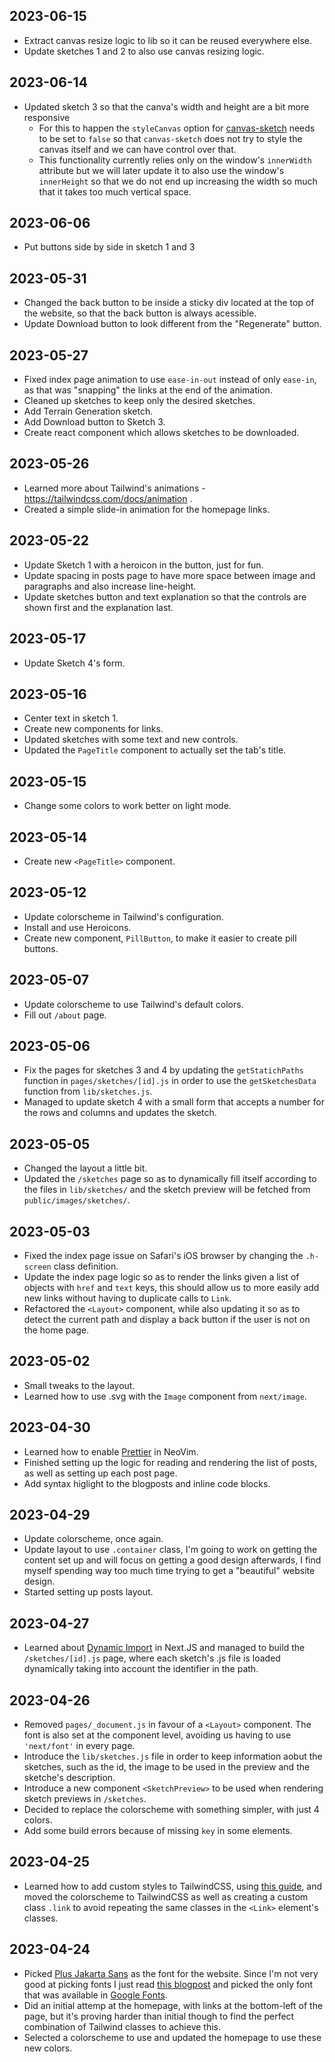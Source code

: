 ## 2023-06-15

* Extract canvas resize logic to lib so it can be reused everywhere else.
* Update sketches 1 and 2 to also use canvas resizing logic.

## 2023-06-14

* Updated sketch 3 so that the canva's width and height are a bit more responsive
    * For this to happen the `styleCanvas` option for [canvas-sketch](https://github.com/mattdesl/canvas-sketch/blob/master/docs/api.md#size-settings) needs to 
      be set to `false` so that `canvas-sketch` does not try to style the canvas itself and we can have control over that.
    * This functionality currently relies only on the window's `innerWidth` attribute but we will later update it to also use the window's `innerHeight` so that we 
      do not end up increasing the width so much that it takes too much vertical space.

## 2023-06-06

* Put buttons side by side in sketch 1 and 3

## 2023-05-31

* Changed the back button to be inside a sticky div located at the top of the website, so that the back button is always acessible.
* Update Download button to look different from the "Regenerate" button.

## 2023-05-27

* Fixed index page animation to use `ease-in-out` instead of only `ease-in`, as that was "snapping" the links at the end of the animation.
* Cleaned up sketches to keep only the desired sketches.
* Add Terrain Generation sketch.
* Add Download button to Sketch 3.
* Create react component which allows sketches to be downloaded.

## 2023-05-26

* Learned more about Tailwind's animations - https://tailwindcss.com/docs/animation .
* Created a simple slide-in animation for the homepage links.

## 2023-05-22

* Update Sketch 1 with a heroicon in the button, just for fun.
* Update spacing in posts page to have more space between image and paragraphs and also increase line-height.
* Update sketches button and text explanation so that the controls are shown first and the explanation last.

## 2023-05-17

* Update Sketch 4's form.

## 2023-05-16

* Center text in sketch 1.
* Create new components for links.
* Updated sketches with some text and new controls.
* Updated the `PageTitle` component to actually set the tab's title.

## 2023-05-15

* Change some colors to work better on light mode.

## 2023-05-14

* Create new `<PageTitle>` component.

## 2023-05-12

* Update colorscheme in Tailwind's configuration.
* Install and use Heroicons.
* Create new component, `PillButton`, to make it easier to create pill buttons.

## 2023-05-07

* Update colorscheme to use Tailwind's default colors.
* Fill out `/about` page.

## 2023-05-06

* Fix the pages for sketches 3 and 4 by updating the `getStatichPaths` function in `pages/sketches/[id].js` in order to use the `getSketchesData` function from `lib/sketches.js`.
* Managed to update sketch 4 with a small form that accepts a number for the rows and columns and updates the sketch.

## 2023-05-05

* Changed the layout a little bit.
* Updated the `/sketches` page so as to dynamically fill itself according to the files in `lib/sketches/` and the sketch
  preview will be fetched from `public/images/sketches/`.

## 2023-05-03

* Fixed the index page issue on Safari's iOS browser by changing the `.h-screen` class definition.
* Update the index page logic so as to render the links given a list of objects with `href` and `text` keys, this should allow us to more easily add new links without having to duplicate calls to `Link`.
* Refactored the `<Layout>` component, while also updating it so as to detect the current path and display a back button
  if the user is not on the home page.

## 2023-05-02

* Small tweaks to the layout. 
* Learned how to use .svg with the `Image` component from `next/image`.

## 2023-04-30

* Learned how to enable [Prettier](https://prettier.io) in NeoVim.
* Finished setting up the logic for reading and rendering the list of posts, as well as setting up each post page.
* Add syntax higlight to the blogposts and inline code blocks.

## 2023-04-29

* Update colorscheme, once again.
* Update layout to use `.container` class, I'm going to work on getting the content set up and will focus on getting a
	good design afterwards, I find myself spending way too much time trying to get a "beautiful" website design.
* Started setting up posts layout.

## 2023-04-27

* Learned about [Dynamic Import](https://nextjs.org/docs/advanced-features/dynamic-import) in Next.JS and managed
	to build the `/sketches/[id].js` page, where each sketch's .js file is loaded dynamically taking into account
	the identifier in the path.

## 2023-04-26

* Removed `pages/_document.js` in favour of a `<Layout>` component. The font is also set at the component level,
	avoiding us having to use `'next/font'` in every page.
* Introduce the `lib/sketches.js` file in order to keep information aobut the sketches, such as the id, the image
	to be used in the preview and the sketche's description.
* Introduce a new component `<SketchPreview>` to be used when rendering sketch previews in `/sketches`.
* Decided to replace the colorscheme with something simpler, with just 4 colors.
* Add some build errors because of missing `key` in some elements.

## 2023-04-25

* Learned how to add custom styles to TailwindCSS, using [this
	guide](https://tailwindcss.com/docs/adding-custom-styles), and moved the colorscheme to TailwindCSS as well as
	creating a custom class `.link` to avoid repeating the same classes in the `<Link>` element's classes.

## 2023-04-24

* Picked [Plus Jakarta Sans](https://fonts.google.com/specimen/Plus+Jakarta+Sans?query=Jakarta) as the font for the
	website. Since I'm not very good at picking fonts I just read [this
	blogpost](https://www.creativeboom.com/resources/top-40-fonts-in-2023/) and picked the only font that was available in
	[Google Fonts](https://fonts.google.com/).
* Did an initial attemp at the homepage, with links at the bottom-left of the page, but it's proving harder than initial
	though to find the perfect combination of Tailwind classes to achieve this.
* Selected a colorscheme to use and updated the homepage to use these new colors.
